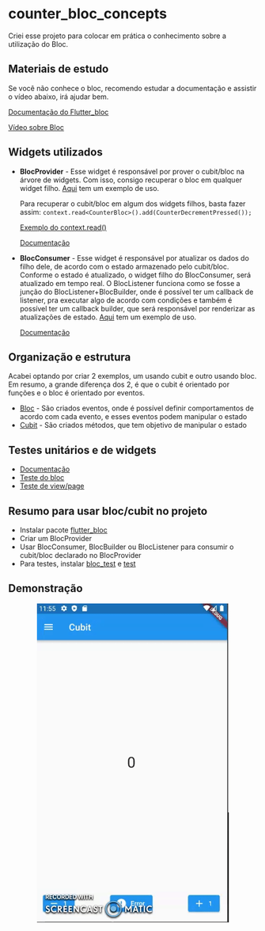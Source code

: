 # counter_bloc_concepts

Criei esse projeto para colocar em prática o conhecimento sobre a utilização do Bloc.

## Materiais de estudo

Se você não conhece o bloc, recomendo estudar a documentação e assistir o vídeo abaixo, irá ajudar bem.

[Documentação do Flutter_bloc](https://bloclibrary.dev/#/gettingstarted)

[Vídeo sobre Bloc](https://www.youtube.com/watch?v=THCkkQ-V1-8&t=3226s)

## Widgets utilizados

- <strong>BlocProvider</strong> - Esse widget é responsável por prover o cubit/bloc na árvore de widgets. Com isso, consigo recuperar o bloc em qualquer widget filho.
  [Aqui](https://github.com/jonathastassi/counter_bloc_concepts/blob/main/lib/bloc_example/view/counter_bloc_page.dart#L13) tem um exemplo de uso.

  Para recuperar o cubit/bloc em algum dos widgets filhos, basta fazer assim: `context.read<CounterBloc>().add(CounterDecrementPressed());`

  [Exemplo do context.read<CounterBloc>()](https://github.com/jonathastassi/counter_bloc_concepts/blob/main/lib/bloc_example/view/counter_bloc_view.dart#L47)

  [Documentação](https://bloclibrary.dev/#/flutterbloccoreconcepts?id=blocprovider)

- <strong>BlocConsumer</strong> - Esse widget é responsável por atualizar os dados do filho dele, de acordo com o estado armazenado pelo cubit/bloc. Conforme o estado é atualizado, o widget filho do BlocConsumer, será atualizado em tempo real.
  O BlocListener funciona como se fosse a junção do BlocListener+BlocBuilder, onde é possível ter um callback de listener, pra executar algo de acordo com condições e também é possível ter um callback builder, que será responsável por renderizar as atualizações de estado.
  [Aqui](https://github.com/jonathastassi/counter_bloc_concepts/blob/main/lib/bloc_example/view/counter_bloc_view.dart#L25) tem um exemplo de uso.

  [Documentação](https://bloclibrary.dev/#/flutterbloccoreconcepts?id=bloclistener)

## Organização e estrutura

Acabei optando por criar 2 exemplos, um usando cubit e outro usando bloc.
Em resumo, a grande diferença dos 2, é que o cubit é orientado por funções e o bloc é orientado por eventos.

- [Bloc](https://github.com/jonathastassi/counter_bloc_concepts/blob/main/lib/bloc_example/bloc/counter_bloc.dart) - São criados eventos, onde é possível definir comportamentos de acordo com cada evento, e esses eventos podem manipular o estado
- [Cubit](https://github.com/jonathastassi/counter_bloc_concepts/blob/main/lib/cubit_example/cubit/counter_cubit.dart) - São criados métodos, que tem objetivo de manipular o estado
  
## Testes unitários e de widgets
  - [Documentação](https://bloclibrary.dev/#/testing?id=testing)
  - [Teste do bloc](https://github.com/jonathastassi/counter_bloc_concepts/blob/main/test/bloc_example/bloc/counter_bloc_test.dart)
  - [Teste de view/page](https://github.com/jonathastassi/counter_bloc_concepts/blob/main/test/bloc_example/view/counter_bloc_view_test.dart)
  
## Resumo para usar bloc/cubit no projeto
  - Instalar pacote [flutter_bloc](https://pub.dev/packages/flutter_bloc)
  - Criar um BlocProvider
  - Usar BlocConsumer, BlocBuilder ou BlocListener para consumir o cubit/bloc declarado no BlocProvider
  - Para testes, instalar [bloc_test](https://pub.dev/packages/bloc_test) e [test](https://pub.dev/packages/test)
  
## Demonstração

<div style="width: 100%; text-align: center;">
<img src="https://github.com/jonathastassi/counter_bloc_concepts/blob/main/demonstration/counter.gif" alt="Demonstração">
</div>
